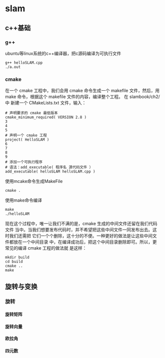 # slam
## c++基础
### g++
ubuntu等linux系统的c++编译器，把c源码编译为可执行文件
```
g++ helloSLAM.cpp 
./a.out
```
### cmake
在一个 cmake 工程中，我们会用 cmake 命令生成一个 makefile 文件，然后，用 make
命令，根据这个 makefile 文件的内容，编译整个工程。
在 slambook/ch2/中
新建一个 CMakeLists.txt 文件，输入：
```
# 声明要求的 cmake 最低版本
cmake_minimum_required( VERSION 2.8 )
3
4
5
# 声明一个 cmake 工程
project( HelloSLAM )
6
7
8
9
# 添加一个可执行程序
# 语法：add_executable( 程序名 源代码文件 ）
add_executable( helloSLAM helloSLAM.cpp )
```
使用mcake命令生成MakeFile
```
cmake .
```
使用make命令编译
```
make
./helloSLAM
```
现在这个过程中，唯一让我们不满的是，cmake 生成的中间文件还留在我们代码文件
当中。当我们想要发布代码时，并不希望把这些中间文件一同发布出去。这时我们还需把
它们一个个删除，这十分的不便。一种更好的做法是让这些中间文件都放在一个中间目录
中，在编译成功后，把这个中间目录删除即可。所以，更常见的编译 cmake 工程的做法就
是这样：
```
mkdir build
cd build
cmake ..
make
```
## 旋转与变换
### 旋转
#### 旋转矩阵
#### 旋转向量
#### 欧拉角
#### 四元数
